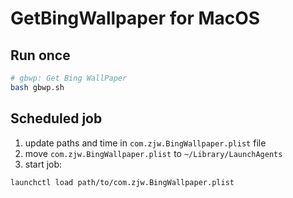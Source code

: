 # GetBingWallpaper for MacOS

## Run once

```bash
# gbwp: Get Bing WallPaper
bash gbwp.sh
```

## Scheduled job

1. update paths and time in `com.zjw.BingWallpaper.plist` file
2. move `com.zjw.BingWallpaper.plist` to `~/Library/LaunchAgents`
3. start job: 

```bash
launchctl load path/to/com.zjw.BingWallpaper.plist
```

